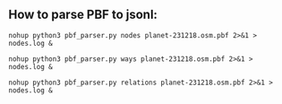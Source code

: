 ## How to parse PBF to jsonl:

`nohup python3 pbf_parser.py nodes planet-231218.osm.pbf 2>&1 > nodes.log &`

`nohup python3 pbf_parser.py ways planet-231218.osm.pbf 2>&1 > nodes.log &`

`nohup python3 pbf_parser.py relations planet-231218.osm.pbf 2>&1 > nodes.log &`